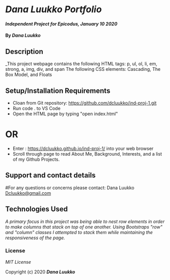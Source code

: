 # _Dana Luukko Portfolio_

#### _Independent Project for Epicodus, January 10 2020_

#### By _**Dana Luukko**_

## Description

_This project webpage contains the following HTML tags:
p, ul, ol, li, em, strong, a, img, div, and span
The following CSS elements:
Cascading, The Box Model, and Floats

## Setup/Installation Requirements

* Cloan from Git repository: https://github.com/dcluukko/ind-proj-1.git
* Run code . to VS Code
* Open the HTML page by typing "open index.html"
# OR
* Enter : https://dcluukko.github.io/ind-proj-1/ into your web browser
* Scroll through page to read About Me, Background, Interests, and a list of my Github Projects.

## Support and contact details

#For any questions or concerns please contact:
Dana Luukko
Dcluukko@gmail.com

## Technologies Used

_A primary focus in this project was being able to nest row elements in order to make columns that stack on top of one another. Using Bootstraps "row" and "column" classes I attempted to stack them while maintaining the responsiveness of the page._

### License

*MIT License*

Copyright (c) 2020 **_Dana Luukko_**